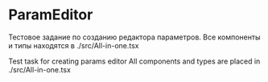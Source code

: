 # ParamEditor

Тестовое задание по созданию редактора параметров.
Все компоненты и типы находятся в ./src/All-in-one.tsx

Test task for creating params editor
All components and types are placed in ./src/All-in-one.tsx
